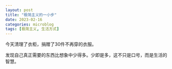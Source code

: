 ```yaml
---
layout: post
title: "极简主义的一小步"
date: 2023-02-16
categories: microblog
tags: [极简主义, 生活方式]
---
```


今天清理了衣柜，捐赠了30件不再穿的衣服。

发现自己真正需要的东西比想象中少得多。少即是多，这不只是口号，而是生活的智慧。
